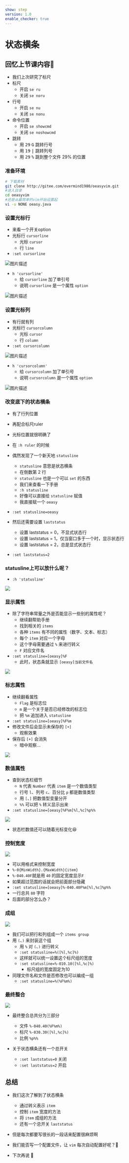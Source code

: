 ```yaml
---
show: step
version: 1.0
enable_checker: true
---
```


# 状态横条

## 回忆上节课内容🤔

- 我们上次研究了标尺
- 标尺
  - 开启 `se ru`
  - 关闭 `se noru`
- 行号
  - 开启 `se nu`
  - 关闭 `se nonu`
- 命令位置
  - 开启 `se showcmd`
  - 关闭 `se noshowcmd`
- 跳转
	- 用 <kbd>2</kbd><kbd>9</kbd> <kbd>G</kbd> 跳转行号
	- 用 <kbd>1</kbd><kbd>9</kbd> <kbd>|</kbd> 跳转列号
	- 用 <kbd>2</kbd><kbd>9</kbd> <kbd>%</kbd> 跳到整个文件 29% 的位置

### 准备环境

```bash
# 下载素材
git clone http://gitee.com/overmind1980/oeasyvim.git
#进入目录
cd oeasyvim
#还是从最简单的vim开始设置起
vi -u NONE oeasy.java
```

### 设置光标行

- 来看一个开关option
- 光标行 `cursorline`
	- 光标 `cursor`
	- 行 `line`
- `:set cursorline`

![图片描述](https://doc.shiyanlou.com/courses/uid1190679-20210805-1628145706714)

- `h 'cursorline'`
	- 给 `cursorline` 加了单引号
	- 说明 `cursorline` 是一个属性 `option`

![图片描述](https://doc.shiyanlou.com/courses/uid1190679-20210805-1628145808345)

### 设置光标列

- 有行就有列
- 光标行 `cursorcolumn`
	- 光标 `cursor`
	- 行 `column`
- `:set cursorcolumn`

![图片描述](https://doc.shiyanlou.com/courses/uid1190679-20210805-1628146050682)

- `h 'cursorcolumn'`
	- 给 `cursorcolumn` 加了单引号
	- 说明 `cursorcolumn` 是一个属性 `option`

![图片描述](https://doc.shiyanlou.com/courses/uid1190679-20210805-1628146058038)

### 改变底下的状态横条

- 有了行列位置
- 再配合标尺ruler
- 光标位置就很明确了
- 在 `:h ruler` 的时候
- 偶然发现了一个新天地 `statusline`
	- `statusline` 意思是状态横条
	- 在倒数第 2 行
	- `statusline` 也是一个可以 `set` 的东西
	- 我们来查看一下手册
	- `:h statusline`
	- 好像可以直接给 `statusline` 赋值
	- 我直接赋一个 `oeasy`
- `:set statusline=oeasy`

- 然后还需要设置 `laststatus`
  - 设置 laststatus = 0，不显式状态行
  - 设置 laststatus = 1，仅当窗口多于一个时，显示状态行
  - 设置 laststatus = 2，总是显式状态行
- `:set laststatus=2`

### statusline上可以放什么呢？
- `:h 'statusline'`

![](https://labfile.oss.aliyuncs.com/courses/2840/helpStatusLine.png)

### 显示属性

- 除了字符串常量之外是否能显示一些别的属性呢？
	- 继续翻帮助手册 
	- 找到相关的 `items`
	- 各种 `items` 有不同的属性（数字、文本、标志）
	- 每个 `item` 对应一个字母
	- 这个字母需要通过 `%` 来进行转义
	- `F` 对应文件名
- `:set statusline=[oeasy]%F`
	- 此时，状态条就显示 `[oeasy]当前文件名`

![](https://labfile.oss.aliyuncs.com/courses/2840/statuslineItem)

### 标志属性

- 继续翻看属性
	- `Flag` 是标志位
	- `m` 是一个关于是否已经修改的标志位
	- 把 `%m` 追加进入 `statusline`
- `:set statusline=[oeasy]%F%m`
- 修改文件后会显示未保存的 `[+]`
	- 观察效果
- 保存后 `[+]` 会消失
	- 暗中观察... 

![](https://labfile.oss.aliyuncs.com/courses/2840/helpstatusflag.png)

### 数值属性

- 查到状态栏细节
	- `N` 代表 `Number` 代表 `item` 是一个数值类型
	- 行号 `l`、列号 `c`、百分比 `p` 都是数值类型
	- 用 `[`、`]` 把数值型变量分开
	- `%%` 可以把 `%` 转义显示出来
- `:set statusline=[oeasy]%F%m[%l,%c]%p%%`

![](https://labfile.oss.aliyuncs.com/courses/2840/statusNumber.png)

- 状态栏数值还可以随着光标变化😆

### 控制宽度

![](https://labfile.oss.aliyuncs.com/courses/2840/statuswidth.png)

- 可以用格式来控制宽度
- `%-0{MinWidth}.{MaxWidth}{item}`
- `%-040.40F`就是用 `40` 的固定宽度显示`F`
- 如果超过范围的话就会把前面部分隐藏
- `:set statusline=[oeasy]%-040.40F%m[%l,%c]%p%%`
- 一行总共 `80` 字符
- 后面的部分怎么办？

### 成组

![](https://labfile.oss.aliyuncs.com/courses/2840/statuslineGroupItems )

- 我们可以把行和列组成一个 `items group`
- 用 `(`、`)` 来封装这个组
	- 用 `%` 对 `(`、`)` 进行转义
	- `:set statusline=%([%l,%c]%)`
	- 这样就可以统一设置这个标尺组的宽度
	- `:set statusline=%-010.10([%l,%c]%)`
		- 标尺组的宽度固定为10
- 同理文件名和文件是否修改也可以编成一组
	- `:set statusline=%(%F%m%)`

### 最终整合

![](https://labfile.oss.aliyuncs.com/courses/2840/statusFullString.png)

- 最终整合总共分为三部分
  - 文件 `%-040.40(%F%m%)`
  - 标尺 `%-030.30([%l,%c]%)`
  - 比例 `%p%%`

- 关于状态横条还有一个总开关
  - `:set laststatus=0` 关闭
  - `:set laststatus=2` 开启
    
## 总结

- 我们这次了解到了状态横条
  - 通过转义表示 `item`
  - 控制 `item` 宽度的方法
  - 将 `item` 成组的方法
  - 还有一个总开关 `laststatus`

- 但是每次都要写很长的一段话来配置很麻烦啊
- 我们能否写一个配置文件，让 `vim` 每次自动配置好呢？🤔
- 下次再说 👋







